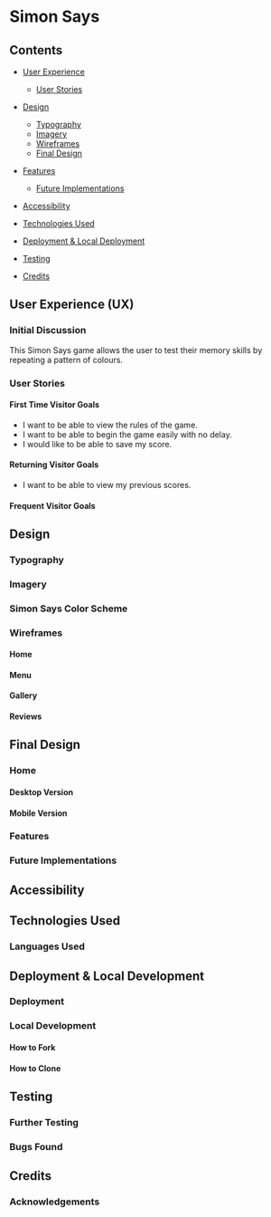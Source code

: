 # Simon Says

## Contents

* [User Experience](#user-experience-ux)
  * [User Stories](#user-stories)

* [Design](#design)
  * [Typography](#typography)
  * [Imagery](#imagery)
  * [Wireframes](#wireframes)
  * [Final Design](#design)

* [Features](#features)
  * [Future Implementations](#future-implementations)

* [Accessibility](#accessibility)

* [Technologies Used](#technologies-used)

* [Deployment & Local Deployment](#deployment--local-development)

* [Testing](#testing)

* [Credits](#credits)




## User Experience (UX) 

### Initial Discussion

This Simon Says game allows the user to test their memory skills by repeating a pattern of colours.


### User Stories

#### First Time Visitor Goals

- I want to be able to view the rules of the game. 
- I want to be able to begin the game easily with no delay. 
- I would like to be able to save my score. 
#### Returning Visitor Goals
- I want to be able to view my previous scores. 

#### Frequent Visitor Goals


## Design

### Typography

### Imagery

### Simon Says Color Scheme 


### Wireframes

#### Home 

#### Menu

#### Gallery

#### Reviews


## Final Design

### Home 

#### Desktop Version


#### Mobile Version

### Features


### Future Implementations
 
   
## Accessibility



## Technologies Used

### Languages Used


## Deployment & Local Development

### Deployment

### Local Development

#### How to Fork

#### How to Clone
## Testing


### Further Testing


### Bugs Found


## Credits



### Acknowledgements

